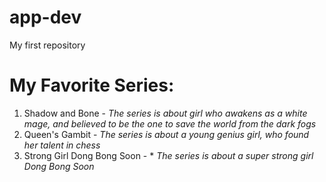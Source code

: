 # app-dev
My first repository 

# My Favorite Series:
1. Shadow and Bone - *The series is about girl who awakens as a white mage, and believed to be the one to save the world from the dark fogs*
3. Queen's Gambit - *The series is about a young genius girl, who found her talent in chess*
4. Strong Girl Dong Bong Soon - * *The series is about a super strong girl Dong Bong Soon*
